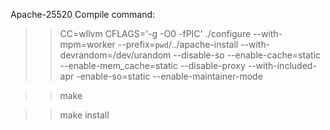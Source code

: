 Apache-25520
Compile command:
>> CC=wllvm CFLAGS='-g -O0 -fPIC' ./configure --with-mpm=worker --prefix=`pwd`/../apache-install --with-devrandom=/dev/urandom --disable-so --enable-cache=static --enable-mem_cache=static --disable-proxy --with-included-apr -enable-so=static --enable-maintainer-mode

>> make

>> make install
